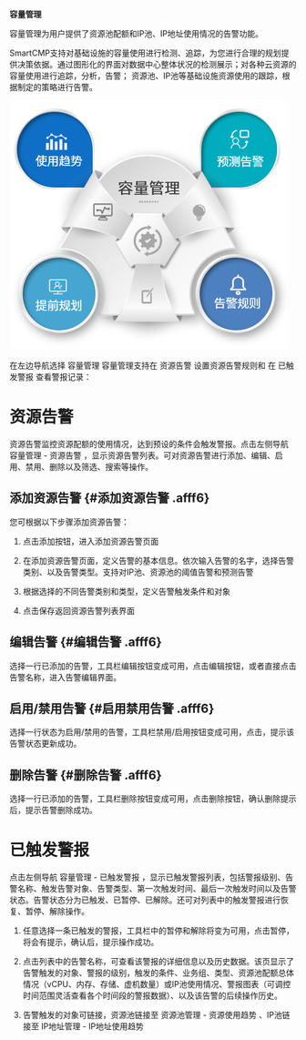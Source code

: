 **容量管理**


容量管理为用户提供了资源池配额和IP池、IP地址使用情况的告警功能。

SmartCMP支持对基础设施的容量使用进行检测、追踪，为您进行合理的规划提供决策依据。通过图形化的界面对数据中心整体状况的检测展示；对各种云资源的容量使用进行追踪，分析，告警； 资源池、IP池等基础设施资源使用的跟踪，根据制定的策略进行告警。

![容量管理](../../picture/Admin/容量管理.png)


在左边导航选择 容量管理 容量管理支持在 资源告警 设置资源告警规则和 在 已触发警报 查看警报记录：

# 资源告警

资源告警监控资源配额的使用情况，达到预设的条件会触发警报。点击左侧导航 容量管理 - 资源告警 ，显示资源告警列表。可对资源告警进行添加、编辑、启用、禁用、删除以及筛选、搜索等操作。

## 添加资源告警 {#添加资源告警 .afff6}

您可根据以下步骤添加资源告警：

1.  点击添加按钮，进入添加资源告警页面

2.  在添加资源告警页面，定义告警的基本信息。依次输入告警的名字，选择告警类别、以及告警类型。支持对IP池、资源池的阈值告警和预测告警

3.  根据选择的不同告警类别和类型，定义告警触发条件和对象

4.  点击保存返回资源告警列表界面

## 编辑告警 {#编辑告警 .afff6}

选择一行已添加的告警，工具栏编辑按钮变成可用，点击编辑按钮，或者直接点击告警名称，进入告警编辑界面。

## 启用/禁用告警 {#启用禁用告警 .afff6}

选择一行状态为启用/禁用的告警，工具栏禁用/启用按钮变成可用，点击，提示该告警状态更新成功。

## 删除告警 {#删除告警 .afff6}

选择一行已添加的告警，工具栏删除按钮变成可用，点击删除按钮，确认删除提示后，提示告警删除成功。

# 已触发警报

点击左侧导航 容量管理 - 已触发警报 ，显示已触发警报列表，包括警报级别、告警名称、触发告警对象、告警类型、第一次触发时间、最后一次触发时间以及告警状态。告警状态分为已触发、已暂停、已解除。还可对列表中的触发警报进行恢复、暂停、解除操作。

1.  任意选择一条已触发的警报，工具栏中的暂停和解除将变为可用，点击暂停，将会有提示，确认后，提示操作成功。

2.  点击列表中的告警名称，可查看该警报的详细信息以及历史数据。该页显示了告警触发的对象、警报的级别，触发的条件、业务组、类型、资源池配额总体情况（vCPU、内存、存储、虚机数量）或IP池使用情况、警报图表（可调控时间范围灵活查看各个时间段的警报数据）、以及该告警的后续操作历史。

3.  告警触发的对象可链接，资源池链接至 资源池管理 - 资源使用趋势 、IP池链接至 IP地址管理 - IP地址使用趋势

